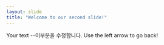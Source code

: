 ```yaml
---
layout: slide
title: "Welcome to our second slide!"
---
```

Your text --이부분을 수정합니다.
Use the left arrow to go back!
